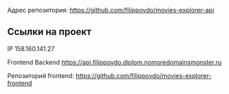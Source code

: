 

Адрес репозитория: https://github.com/filippovdo/movies-explorer-api



## Ссылки на проект

IP 158.160.141.27

Frontend 
Backend https://api.filippovdo.diplom.nomoredomainsmonster.ru

Репозиторий frontend: https://github.com/filippovdo/movies-explorer-frontend
